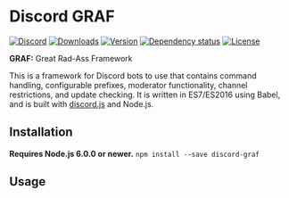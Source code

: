 # Discord GRAF
[![Discord](https://discordapp.com/api/servers/214147099133083659/widget.png)](https://discord.gg/a5ZD9n7)
[![Downloads](https://img.shields.io/npm/dt/discord-graf.svg)](https://www.npmjs.com/package/discord-graf)
[![Version](https://img.shields.io/npm/v/discord-graf.svg)](https://www.npmjs.com/package/discord-graf)
[![Dependency status](https://david-dm.org/Gawdl3y/discord-graf.svg)](https://david-dm.org/Gawdl3y/discord-graf)
[![License](https://img.shields.io/npm/l/discord-graf.svg)](LICENSE)

**GRAF:** Great Rad-Ass Framework

This is a framework for Discord bots to use that contains command handling, configurable prefixes, moderator functionality, channel restrictions, and update checking.
It is written in ES7/ES2016 using Babel, and is built with [discord.js](https://github.com/hydrabolt/discord.js) and Node.js.

## Installation
**Requires Node.js 6.0.0 or newer.**
`npm install --save discord-graf`

## Usage
